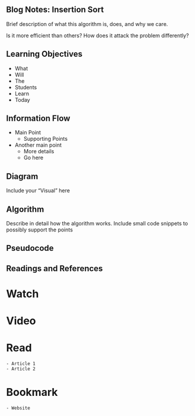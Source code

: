 ## Blog Notes: Insertion Sort
Brief description of what this algorithm is, does, and why we care.

Is it more efficient than others? How does it attack the problem differently?

## Learning Objectives
- What
- Will
- The
- Students
- Learn
- Today

## Information Flow
- Main Point
    - Supporting Points
- Another main point
    - More details
    -  Go here

## Diagram
Include your “Visual” here

## Algorithm
Describe in detail how the algorithm works. Include small code snippets to possibly support the points

## Pseudocode

## Readings and References
# Watch

# Video
# Read

    - Article 1
    - Article 2
    
# Bookmark

    - Website